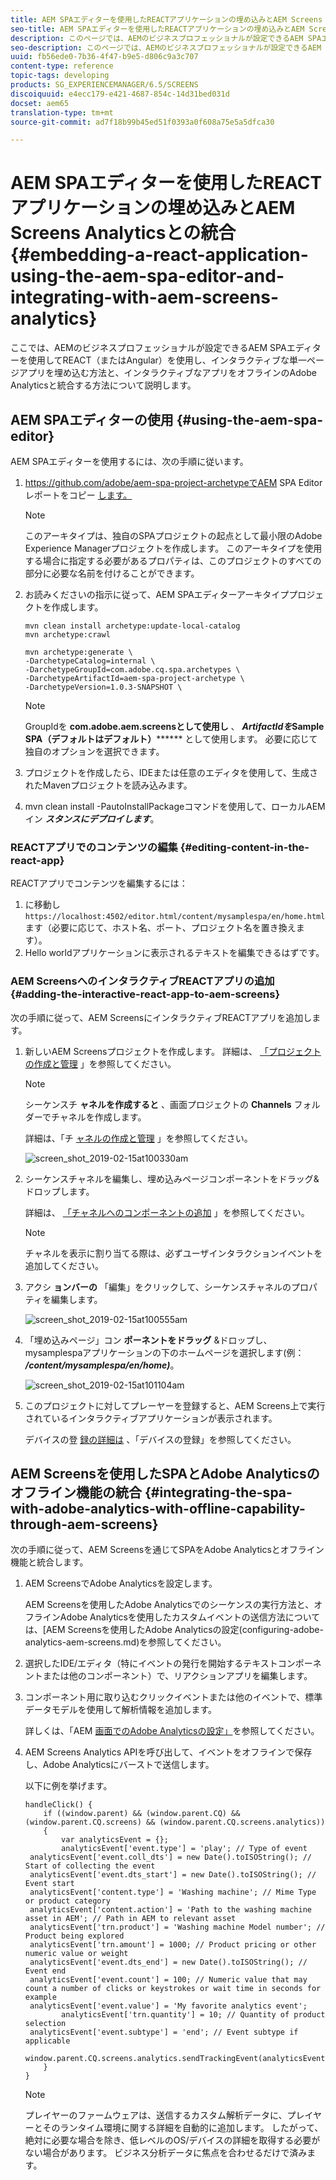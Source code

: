 ```yaml
---
title: AEM SPAエディターを使用したREACTアプリケーションの埋め込みとAEM Screens Analyticsとの統合
seo-title: AEM SPAエディターを使用したREACTアプリケーションの埋め込みとAEM Screens Analyticsとの統合
description: このページでは、AEMのビジネスプロフェッショナルが設定できるAEM SPAエディターを使用してREACT（またはAngular）を使用し、インタラクティブな単一ページアプリケーションをオフラインのAdobe Analyticsと統合する方法について説明します。
seo-description: このページでは、AEMのビジネスプロフェッショナルが設定できるAEM SPAエディターを使用してREACT（またはAngular）を使用し、インタラクティブな単一ページアプリケーションをオフラインのAdobe Analyticsと統合する方法について説明します。
uuid: fb56ede0-7b36-4f47-b9e5-d806c9a3c707
content-type: reference
topic-tags: developing
products: SG_EXPERIENCEMANAGER/6.5/SCREENS
discoiquuid: e4ecc179-e421-4687-854c-14d31bed031d
docset: aem65
translation-type: tm+mt
source-git-commit: ad7f18b99b45ed51f0393a0f608a75e5a5dfca30

---
```



# AEM SPAエディターを使用したREACTアプリケーションの埋め込みとAEM Screens Analyticsとの統合 {#embedding-a-react-application-using-the-aem-spa-editor-and-integrating-with-aem-screens-analytics}

ここでは、AEMのビジネスプロフェッショナルが設定できるAEM SPAエディターを使用してREACT（またはAngular）を使用し、インタラクティブな単一ページアプリを埋め込む方法と、インタラクティブなアプリをオフラインのAdobe Analyticsと統合する方法について説明します。

## AEM SPAエディターの使用 {#using-the-aem-spa-editor}

AEM SPAエディターを使用するには、次の手順に従います。

1. https://github.com/adobe/aem-spa-project-archetypeでAEM SPA Editorレポートをコピー [します。](https://github.com/adobe/aem-spa-project-archetype)

   >[!NOTE]
   >
   >このアーキタイプは、独自のSPAプロジェクトの起点として最小限のAdobe Experience Managerプロジェクトを作成します。 このアーキタイプを使用する場合に指定する必要があるプロパティは、このプロジェクトのすべての部分に必要な名前を付けることができます。

1. お読みくださいの指示に従って、AEM SPAエディターアーキタイププロジェクトを作成します。

   ```
   mvn clean install archetype:update-local-catalog
   mvn archetype:crawl
   
   mvn archetype:generate \
   -DarchetypeCatalog=internal \
   -DarchetypeGroupId=com.adobe.cq.spa.archetypes \
   -DarchetypeArtifactId=aem-spa-project-archetype \
   -DarchetypeVersion=1.0.3-SNAPSHOT \
   ```

   >[!NOTE]
   >
   >GroupIdを **com.adobe.aem.screensとして使用し** 、 ***ArtifactIdを*****Sample SPA（デフォルトはデフォルト）******** として使用します。 必要に応じて独自のオプションを選択できます。

1. プロジェクトを作成したら、IDEまたは任意のエディタを使用して、生成されたMavenプロジェクトを読み込みます。
1. mvn clean install -PautoInstallPackageコマンドを使用して、ローカルAEMイン ***スタンスにデプロイします***。

### REACTアプリでのコンテンツの編集 {#editing-content-in-the-react-app}

REACTアプリでコンテンツを編集するには：

1. に移動し `https://localhost:4502/editor.html/content/mysamplespa/en/home.html` ます（必要に応じて、ホスト名、ポート、プロジェクト名を置き換えます）。
1. Hello worldアプリケーションに表示されるテキストを編集できるはずです。

### AEM ScreensへのインタラクティブREACTアプリの追加 {#adding-the-interactive-react-app-to-aem-screens}

次の手順に従って、AEM ScreensにインタラクティブREACTアプリを追加します。

1. 新しいAEM Screensプロジェクトを作成します。 詳細は、 [「プロジェクトの作成と管理](creating-a-screens-project.md) 」を参照してください。

   >[!NOTE]
   >
   >シーケンスチ **ャネルを作成すると** 、画面プロジェクトの **Channels** フォルダーでチャネルを作成します。
   >
   >
   >詳細は、「チ [ャネルの作成と管理](managing-channels.md) 」を参照してください。

   ![screen_shot_2019-02-15at100330am](assets/screen_shot_2019-02-15at100330am.png)

1. シーケンスチャネルを編集し、埋め込みページコンポーネントをドラッグ&amp;ドロップします。

   詳細は、 [「チャネルへのコンポーネントの追加](adding-components-to-a-channel.md) 」を参照してください。

   >[!NOTE]
   >
   >チャネルを表示に割り当てる際は、必ずユーザインタラクションイベントを追加してください。

1. アクシ **ョンバーの** 「編集」をクリックして、シーケンスチャネルのプロパティを編集します。

   ![screen_shot_2019-02-15at100555am](assets/screen_shot_2019-02-15at100555am.png)

1. 「埋め込みページ」コン **ポーネントをドラッグ** &amp;ドロップし、mysamplespaアプリケーションの下のホームページを選択します(例： ***/content/mysamplespa/en/home)***。

   ![screen_shot_2019-02-15at101104am](assets/screen_shot_2019-02-15at101104am.png)

1. このプロジェクトに対してプレーヤーを登録すると、AEM Screens上で実行されているインタラクティブアプリケーションが表示されます。

   デバイスの登 [録の詳細は](device-registration.md) 、「デバイスの登録」を参照してください。

## AEM Screensを使用したSPAとAdobe Analyticsのオフライン機能の統合 {#integrating-the-spa-with-adobe-analytics-with-offline-capability-through-aem-screens}

次の手順に従って、AEM Screensを通じてSPAをAdobe Analyticsとオフライン機能と統合します。

1. AEM ScreensでAdobe Analyticsを設定します。

   AEM Screensを使用したAdobe Analyticsでのシーケンスの実行方法と、オフラインAdobe Analyticsを使用したカスタムイベントの送信方法については、[AEM Screensを使用したAdobe Analyticsの設定(configuring-adobe-analytics-aem-screens.md)を参照してください。

1. 選択したIDE/エディタ（特にイベントの発行を開始するテキストコンポーネントまたは他のコンポーネント）で、リアクションアプリを編集します。
1. コンポーネント用に取り込むクリックイベントまたは他のイベントで、標準データモデルを使用して解析情報を追加します。

   詳しくは、「AEM [画面でのAdobe Analyticsの設定」](configuring-adobe-analytics-aem-screens.md)を参照してください。

1. AEM Screens Analytics APIを呼び出して、イベントをオフラインで保存し、Adobe Analyticsにバーストで送信します。

   以下に例を挙げます。  

   ```
   handleClick() {
       if ((window.parent) && (window.parent.CQ) && (window.parent.CQ.screens) && (window.parent.CQ.screens.analytics))
       {
           var analyticsEvent = {};
           analyticsEvent['event.type'] = 'play'; // Type of event
    analyticsEvent['event.coll_dts'] = new Date().toISOString(); // Start of collecting the event
    analyticsEvent['event.dts_start'] = new Date().toISOString(); // Event start
    analyticsEvent['content.type'] = 'Washing machine'; // Mime Type or product category
    analyticsEvent['content.action'] = 'Path to the washing machine asset in AEM'; // Path in AEM to relevant asset
    analyticsEvent['trn.product'] = 'Washing machine Model number'; // Product being explored
    analyticsEvent['trn.amount'] = 1000; // Product pricing or other numeric value or weight
    analyticsEvent['event.dts_end'] = new Date().toISOString(); // Event end
    analyticsEvent['event.count'] = 100; // Numeric value that may count a number of clicks or keystrokes or wait time in seconds for example
    analyticsEvent['event.value'] = 'My favorite analytics event';
           analyticsEvent['trn.quantity'] = 10; // Quantity of product selection
    analyticsEvent['event.subtype'] = 'end'; // Event subtype if applicable
    window.parent.CQ.screens.analytics.sendTrackingEvent(analyticsEvent);
       }
   }
   ```

   >[!NOTE]
   >
   >プレイヤーのファームウェアは、送信するカスタム解析データに、プレイヤーとそのランタイム環境に関する詳細を自動的に追加します。 したがって、絶対に必要な場合を除き、低レベルのOS/デバイスの詳細を取得する必要がない場合があります。 ビジネス分析データに焦点を合わせるだけで済みます。

